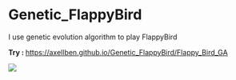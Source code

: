 # Genetic_FlappyBird
I use genetic evolution algorithm to play FlappyBird

<strong> Try : </strong>
<a> https://axellben.github.io/Genetic_FlappyBird/Flappy_Bird_GA </a>

![](assets/flappybird2.gif)
